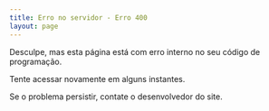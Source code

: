 ```yaml
---
title: Erro no servidor - Erro 400
layout: page
---
```


Desculpe, mas esta página está com erro interno no seu código de programação.

Tente acessar novamente em alguns instantes.

Se o problema persistir, contate o desenvolvedor do site.